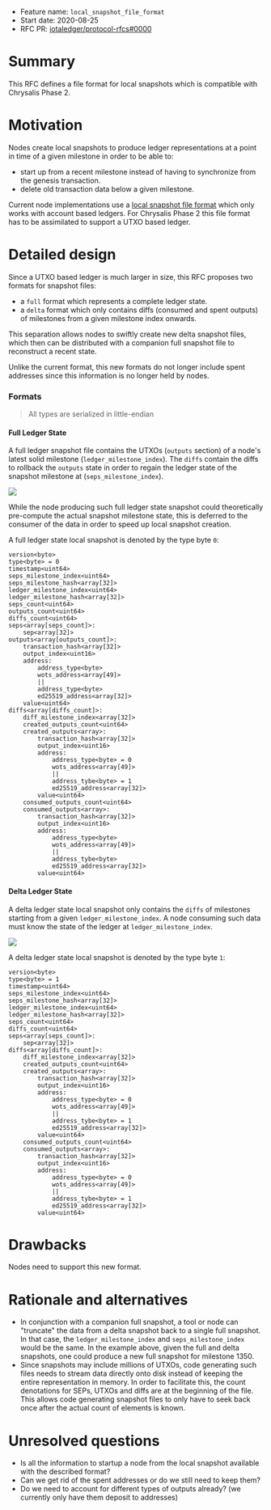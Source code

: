 + Feature name: `local_snapshot_file_format`
+ Start date: 2020-08-25
+ RFC PR: [iotaledger/protocol-rfcs#0000](https://github.com/iotaledger/protocol-rfcs/pull/0000)

# Summary

This RFC defines a file format for local snapshots which is compatible with Chrysalis Phase 2.

# Motivation

Nodes create local snapshots to produce ledger representations at a point in time of a given milestone in order to be able to:
* start up from a recent milestone instead of having to synchronize from the genesis transaction.
* delete old transaction data below a given milestone.

Current node implementations use a [local snapshot file format](https://github.com/iotaledger/iri-ls-sa-merger/tree/351020d3b5e342b6e9a41f2868575ab7ff8c251c#generating-an-export-file-from-a-localsnapshots-db) which only works with account based ledgers. For Chrysalis Phase 2 this file format has to be assimilated to support a UTXO based ledger.

# Detailed design

Since a UTXO based ledger is much larger in size, this RFC proposes two formats for snapshot files: 
* a `full` format which represents a complete ledger state.
* a `delta` format which only contains diffs (consumed and spent outputs) of milestones from a given milestone index onwards.

This separation allows nodes to swiftly create new delta snapshot files, which then can be distributed with a companion full snapshot file to reconstruct a recent state.

Unlike the current format, this new formats do not longer include spent addresses since this information is no longer held by nodes.

### Formats

> All types are serialized in little-endian

#### Full Ledger State

A full ledger snapshot file contains the UTXOs (`outputs` section) of a node's latest solid milestone (`ledger_milestone_index`). The `diffs` contain the diffs to rollback the `outputs` state in order to regain the ledger state of the snapshot milestone at (`seps_milestone_index`).

![](https://i.imgur.com/e6WuufK.png)

While the node producing such full ledger state snapshot could theoretically pre-compute the actual snapshot milestone state, this is deferred to the consumer of the data in order to speed up local snapshot creation.

A full ledger state local snapshot is denoted by the type byte `0`:

```
version<byte>
type<byte> = 0
timestamp<uint64>
seps_milestone_index<uint64>
seps_milestone_hash<array[32]>
ledger_milestone_index<uint64>
ledger_milestone_hash<array[32]>
seps_count<uint64>
outputs_count<uint64>
diffs_count<uint64>
seps<array[seps_count]>:
	sep<array[32]>
outputs<array[outputs_count]>:
	transaction_hash<array[32]>
	output_index<uint16>
	address:
		address_type<byte>
		wots_address<array[49]>
		||
		address_type<byte>
		ed25519_address<array[32]>
	value<uint64>
diffs<array[diffs_count]>:
	diff_milestone_index<array[32]>
	created_outputs_count<uint64>
	created_outputs<array>:
		transaction_hash<array[32]>
		output_index<uint16>
		address:
			address_type<byte> = 0
			wots_address<array[49]>
			||
			address_tybe<byte> = 1
			ed25519_address<array[32]>
		value<uint64>
	consumed_outputs_count<uint64>
	consumed_outputs<array>:
		transaction_hash<array[32]>
		output_index<uint16>
		address:
			address_type<byte>
			wots_address<array[49]>
			||
			address_tybe<byte>
			ed25519_address<array[32]>
		value<uint64>		
```

#### Delta Ledger State

A delta ledger state local snapshot only contains the `diffs` of milestones starting from a given `ledger_milestone_index`. A node consuming such data must know the state of the ledger at `ledger_milestone_index`.

![](https://i.imgur.com/bt5BUpe.png)

A delta ledger state local snapshot is denoted by the type byte `1`:

```
version<byte>
type<byte> = 1
timestamp<uint64>
seps_milestone_index<uint64>
seps_milestone_hash<array[32]>
ledger_milestone_index<uint64>
ledger_milestone_hash<array[32]>
seps_count<uint64>
diffs_count<uint64>
seps<array[seps_count]>:
	sep<array[32]>
diffs<array[diffs_count]>:
	diff_milestone_index<array[32]>
	created_outputs_count<uint64>
	created_outputs<array>:
		transaction_hash<array[32]>
		output_index<uint16>
		address:
			address_type<byte> = 0
			wots_address<array[49]>
			||
			address_tybe<byte> = 1
			ed25519_address<array[32]>
		value<uint64>
	consumed_outputs_count<uint64>
	consumed_outputs<array>:
		transaction_hash<array[32]>
		output_index<uint16>
		address:
			address_type<byte> = 0
			wots_address<array[49]>
			||
			address_tybe<byte> = 1
			ed25519_address<array[32]>
		value<uint64>
```

# Drawbacks

Nodes need to support this new format.

# Rationale and alternatives

* In conjunction with a companion full snapshot, a tool or node can "truncate" the data from a delta snapshot back to a single full snapshot. In that case, the `ledger_milestone_index` and `seps_milestone_index` would be the same. In the example above, given the full and delta snapshots, one could produce a new full snapshot for milestone 1350.
* Since snapshots may include millions of UTXOs, code generating such files needs to stream data directly onto disk instead of keeping the entire representation in memory. In order to facilitate this, the count denotations for SEPs, UTXOs and diffs are at the beginning of the file. This allows code generating snapshot files to only have to seek back once after the actual count of elements is known.

# Unresolved questions

* Is all the information to startup a node from the local snapshot available with the described format?
* Can we get rid of the spent addresses or do we still need to keep them?
* Do we need to account for different types of outputs already? (we currently only have them deposit to addresses)
